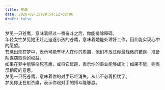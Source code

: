 ```yaml
---
title: 苍鹰
date: 2020-02-15T20:54:12+08:00
draft: false
---
```


梦见一只苍鹰，意味着经过一番奋斗之后，你能排除障碍。<br>
年轻女性梦见她正赶走追逐小孩的苍鹰，意味着她能处理好工作，因此能实现心中的愿望。<br>
苍鹰出现在梦中，表示可能有坏人在你的周围，他们不放过你最轻微的错误，准备队谋窃取你的权益。<br>
如果在梦中能够杀死苍鹰，或将它赶跑，表示你的事业能够成功；如果不能，则表示相反的意思。<br>
梦见一只死苍鹰，意味着你的对手已经消失，从此不必再担忧了。<br>
梦见你正在射杀鹰，表示你跟对手的搏斗能够赢。<br>
